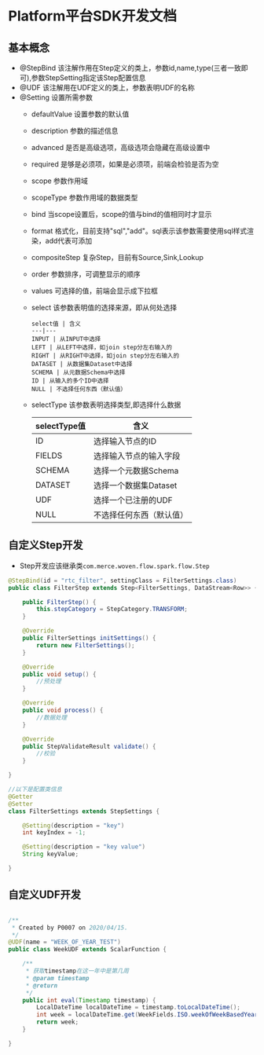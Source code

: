 # Platform平台SDK开发文档

## 基本概念
- @StepBind 该注解作用在Step定义的类上，参数id,name,type(三者一致即可),参数StepSetting指定该Step配置信息
- @UDF 该注解用在UDF定义的类上，参数表明UDF的名称
- @Setting 设置所需参数
  - defaultValue 设置参数的默认值
  - description 参数的描述信息
  - advanced 是否是高级选项，高级选项会隐藏在高级设置中
  - required 是够是必须项，如果是必须项，前端会检验是否为空
  
  - scope 参数作用域
  - scopeType 参数作用域的数据类型
  - bind 当scope设置后，scope的值与bind的值相同时才显示
  
  - format 格式化，目前支持"sql","add"。sql表示该参数需要使用sql样式渲染，add代表可添加
  - compositeStep 复杂Step，目前有Source,Sink,Lookup
  - order 参数排序，可调整显示的顺序
  - values 可选择的值，前端会显示成下拉框
  - select 该参数表明值的选择来源，即从何处选择
        
        select值 | 含义
        ---|---
        INPUT | 从INPUT中选择
        LEFT | 从LEFT中选择，如join step分左右输入的
        RIGHT | 从RIGHT中选择，如join step分左右输入的
        DATASET | 从数据集Dataset中选择
        SCHEMA | 从元数据Schema中选择
        ID | 从输入的多个ID中选择
        NULL | 不选择任何东西（默认值）
  - selectType 该参数表明选择类型,即选择什么数据
    
       selectType值 | 含义
       ---|---
       ID | 选择输入节点的ID
       FIELDS | 选择输入节点的输入字段
       SCHEMA | 选择一个元数据Schema
       DATASET | 选择一个数据集Dataset
       UDF | 选择一个已注册的UDF
       NULL | 不选择任何东西（默认值）

## 自定义Step开发
- Step开发应该继承类`com.merce.woven.flow.spark.flow.Step`
```java
@StepBind(id = "rtc_filter", settingClass = FilterSettings.class)
public class FilterStep extends Step<FilterSettings, DataStream<Row>> {

    public FilterStep() {
        this.stepCategory = StepCategory.TRANSFORM;
    }

    @Override
    public FilterSettings initSettings() {
        return new FilterSettings();
    }

    @Override
    public void setup() {
        //预处理
    }

    @Override
    public void process() {
        //数据处理
    }

    @Override
    public StepValidateResult validate() {
        //校验
    }

}

//以下是配置类信息
@Getter
@Setter
class FilterSettings extends StepSettings {

    @Setting(description = "key")
    int keyIndex = -1;

    @Setting(description = "key value")
    String keyValue;

}

```

## 自定义UDF开发 

```java

/**
 * Created by P0007 on 2020/04/15.
 */
@UDF(name = "WEEK_OF_YEAR_TEST")
public class WeekUDF extends ScalarFunction {

    /**
     * 获取timestamp在这一年中是第几周
     * @param timestamp
     * @return
     */
    public int eval(Timestamp timestamp) {
        LocalDateTime localDateTime = timestamp.toLocalDateTime();
        int week = localDateTime.get(WeekFields.ISO.weekOfWeekBasedYear());
        return week;
    }

}

```
